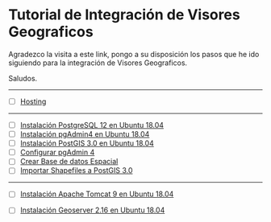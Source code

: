# Tutorial de Integración de Visores Geograficos
Agradezco la visita a este link, pongo a su disposición los pasos que he ido siguiendo para la integración de Visores Geograficos.

Saludos.

---
- [ ] [Hosting](https://github.com/fcortesz/fcortesz/blob/master/Hosting.md)
---
- [ ] [Instalación PostgreSQL 12 en Ubuntu 18.04](https://github.com/fcortesz/fcortesz/blob/master/Instalaci%C3%B3n%20PostgreSQL%2012%20en%20Ubuntu%2018.04.md)
- [ ] [Instalación pgAdmin4 en Ubuntu 18.04](https://github.com/fcortesz/fcortesz/blob/master/Instalaci%C3%B3n%20pgAdmin4%20en%20Ubuntu%2018.04.md)
- [ ] [Instalación PostGIS 3.0 en Ubuntu 18.04](https://github.com/fcortesz/fcortesz/blob/master/Instalaci%C3%B3n%20PostGIS%203.0%20en%20Ubuntu%2018.04.md)
- [ ] [Configurar pgAdmin 4](https://github.com/fcortesz/fcortesz/blob/master/Configurar%20pgAdmin%204.md)
- [ ] [Crear Base de datos Espacial](https://github.com/fcortesz/fcortesz/blob/master/Crear%20Base%20de%20datos%20Espacial.md)
- [ ] [Importar Shapefiles a PostGIS 3.0](https://github.com/fcortesz/fcortesz/blob/master/Importar%20Shapefiles%20a%20PostGIS%203.0.md)
---
- [ ] [Instalación Apache Tomcat 9 en Ubuntu 18.04](https://github.com/fcortesz/fcortesz/blob/master/Instalaci%C3%B3n%20Apache%20Tomcat%209%20en%20Ubuntu%2018.04.md)
- [ ] [Instalación Geoserver 2.16 en Ubuntu 18.04](https://github.com/fcortesz/fcortesz/blob/master/Instalaci%C3%B3n%20Geoserver%202.16%20en%20Ubuntu%2018.04.md)



